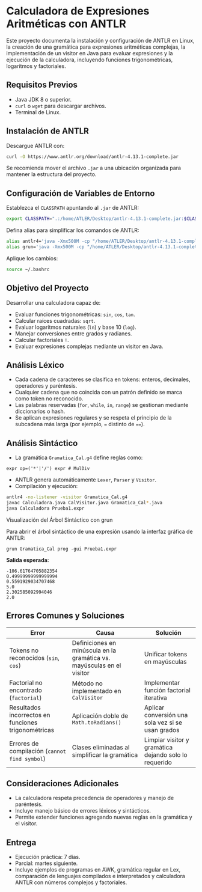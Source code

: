 
# Calculadora de Expresiones Aritméticas con ANTLR

Este proyecto documenta la instalación y configuración de ANTLR en Linux, la creación de una gramática para expresiones aritméticas complejas, la implementación de un visitor en Java para evaluar expresiones y la ejecución de la calculadora, incluyendo funciones trigonométricas, logaritmos y factoriales.

## Requisitos Previos

- Java JDK 8 o superior.
- `curl` o `wget` para descargar archivos.
- Terminal de Linux.

## Instalación de ANTLR

Descargue ANTLR con:

```bash
curl -O https://www.antlr.org/download/antlr-4.13.1-complete.jar
````

Se recomienda mover el archivo `.jar` a una ubicación organizada para mantener la estructura del proyecto.

## Configuración de Variables de Entorno

Establezca el `CLASSPATH` apuntando al `.jar` de ANTLR:

```bash
export CLASSPATH=".:/home/ATLER/Desktop/antlr-4.13.1-complete.jar:$CLASSPATH"
```

Defina alias para simplificar los comandos de ANTLR:

```bash
alias antlr4='java -Xmx500M -cp "/home/ATLER/Desktop/antlr-4.13.1-complete.jar:$CLASSPATH" org.antlr.v4.Tool'
alias grun='java -Xmx500M -cp "/home/ATLER/Desktop/antlr-4.13.1-complete.jar:$CLASSPATH" org.antlr.v4.gui.TestRig'
```

Aplique los cambios:

```bash
source ~/.bashrc
```

## Objetivo del Proyecto

Desarrollar una calculadora capaz de:

* Evaluar funciones trigonométricas: `sin`, `cos`, `tan`.
* Calcular raíces cuadradas: `sqrt`.
* Evaluar logaritmos naturales (`ln`) y base 10 (`log`).
* Manejar conversiones entre grados y radianes.
* Calcular factoriales `!`.
* Evaluar expresiones complejas mediante un visitor en Java.

## Análisis Léxico

* Cada cadena de caracteres se clasifica en tokens: enteros, decimales, operadores y paréntesis.
* Cualquier cadena que no coincida con un patrón definido se marca como token no reconocido.
* Las palabras reservadas (`for`, `while`, `in`, `range`) se gestionan mediante diccionarios o hash.
* Se aplican expresiones regulares y se respeta el principio de la subcadena más larga (por ejemplo, `=` distinto de `==`).

## Análisis Sintáctico

* La gramática `Gramatica_Cal.g4` define reglas como:

```
expr op=('*'|'/') expr # MulDiv
```

* ANTLR genera automáticamente `Lexer`, `Parser` y `Visitor`.
* Compilación y ejecución:

```bash
antlr4 -no-listener -visitor Gramatica_Cal.g4
javac Calculadora.java CalVisitor.java Gramatica_Cal*.java
java Calculadora Prueba1.expr
```
Visualización del Árbol Sintáctico con grun

Para abrir el árbol sintáctico de una expresión usando la interfaz gráfica de ANTLR:
```
grun Gramatica_Cal prog -gui Prueba1.expr

```
**Salida esperada:**

```
-106.61764705882354
0.49999999999999994
0.5591929034707468
5.0
2.302585092994046
2.0
```

## Errores Comunes y Soluciones

| Error                                               | Causa                                                                  | Solución                                              |
| --------------------------------------------------- | ---------------------------------------------------------------------- | ----------------------------------------------------- |
| Tokens no reconocidos (`sin`, `cos`)                | Definiciones en minúscula en la gramática vs. mayúsculas en el visitor | Unificar tokens en mayúsculas                         |
| Factorial no encontrado (`factorial`)               | Método no implementado en `CalVisitor`                                 | Implementar función factorial iterativa               |
| Resultados incorrectos en funciones trigonométricas | Aplicación doble de `Math.toRadians()`                                 | Aplicar conversión una sola vez si se usan grados     |
| Errores de compilación (`cannot find symbol`)       | Clases eliminadas al simplificar la gramática                          | Limpiar visitor y gramática dejando solo lo requerido |

## Consideraciones Adicionales

* La calculadora respeta precedencia de operadores y manejo de paréntesis.
* Incluye manejo básico de errores léxicos y sintácticos.
* Permite extender funciones agregando nuevas reglas en la gramática y el visitor.

## Entrega

* Ejecución práctica: 7 días.
* Parcial: martes siguiente.
* Incluye ejemplos de programas en AWK, gramática regular en Lex, comparación de lenguajes compilados e interpretados y calculadora ANTLR con números complejos y factoriales.

```
